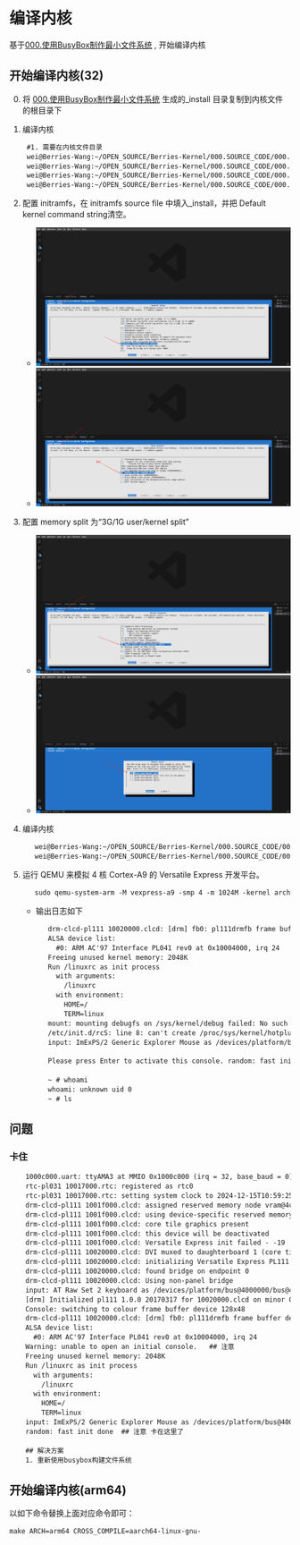# 编译内核
基于[000.使用BusyBox制作最小文件系统](./000.使用BusyBox制作最小文件系统.md) , 开始编译内核

## 开始编译内核(32)
0. 将 [000.使用BusyBox制作最小文件系统](./000.使用BusyBox制作最小文件系统.md) 生成的_install 目录复制到内核文件的根目录下

1. 编译内核
   ```txt
    #1. 需要在内核文件目录
    wei@Berries-Wang:~/OPEN_SOURCE/Berries-Kernel/000.SOURCE_CODE/000.LINUX-5.9/000.LINUX-5.9$ export ARCH=arm
    wei@Berries-Wang:~/OPEN_SOURCE/Berries-Kernel/000.SOURCE_CODE/000.LINUX-5.9/000.LINUX-5.9$ export CROSS_COMPILE=arm-linux-gnueabi-
    wei@Berries-Wang:~/OPEN_SOURCE/Berries-Kernel/000.SOURCE_CODE/000.LINUX-5.9/000.LINUX-5.9$ make vexpress_defconfig
    wei@Berries-Wang:~/OPEN_SOURCE/Berries-Kernel/000.SOURCE_CODE/000.LINUX-5.9/000.LINUX-5.9$ make menuconfig // 执行之后，可以使用git diff对比一下，看看那些配置修改了
   ```

2. 配置 initramfs，在 initramfs source file 中填入_install，并把 Default kernel command string清空。
   - ![kernel_2024-12-14_141834_521.png](./IMGS/kernel_2024-12-14_141834_521.png)
   - ![kernel_2024-12-14_141919_646.png](./IMGS/kernel_2024-12-14_141919_646.png)

3. 配置 memory split 为“3G/1G user/kernel split”
   - ![kernel_2024-12-14_142010_184.png](./IMGS/kernel_2024-12-14_142010_184.png)
   - ![kernel_2024-12-14_142034_330.png](./IMGS/kernel_2024-12-14_142034_330.png)
4. 编译内核
   ```txt
      wei@Berries-Wang:~/OPEN_SOURCE/Berries-Kernel/000.SOURCE_CODE/000.LINUX-5.9/000.LINUX-5.9$ make bzImage ARCH=arm CROSS_COMPILE=arm-linux-gnueabi-
      wei@Berries-Wang:~/OPEN_SOURCE/Berries-Kernel/000.SOURCE_CODE/000.LINUX-5.9/000.LINUX-5.9$ make dtbs
   ```
5. 运行 QEMU 来模拟 4 核 Cortex-A9 的 Versatile Express 开发平台。
   ```txt
      sudo qemu-system-arm -M vexpress-a9 -smp 4 -m 1024M -kernel arch/arm/boot/zImage -append "rdinit=/linuxrc console=ttyAMA0 loglevel=8" -dtb arch/arm/boot/dts/vexpress-v2p-ca9.dtb -nographic
   ```
   - 输出日志如下
     ```txt
        drm-clcd-pl111 10020000.clcd: [drm] fb0: pl111drmfb frame buffer device
        ALSA device list:
          #0: ARM AC'97 Interface PL041 rev0 at 0x10004000, irq 24
        Freeing unused kernel memory: 2048K
        Run /linuxrc as init process
          with arguments:
            /linuxrc
          with environment:
            HOME=/
            TERM=linux
        mount: mounting debugfs on /sys/kernel/debug failed: No such file or directory
        /etc/init.d/rcS: line 8: can't create /proc/sys/kernel/hotplug: nonexistent directory
        input: ImExPS/2 Generic Explorer Mouse as /devices/platform/bus@4000000/bus@4000000:motherboard/bus@4000000:motherboard:iofpga@7,00000000/10007000.kmi/serio1/input/input2
        
        Please press Enter to activate this console. random: fast init done
        
        ~ # whoami
        whoami: unknown uid 0
        ~ # ls
     ```

##  问题
### 卡住
```txt
    1000c000.uart: ttyAMA3 at MMIO 0x1000c000 (irq = 32, base_baud = 0) is a PL011 rev1
    rtc-pl031 10017000.rtc: registered as rtc0
    rtc-pl031 10017000.rtc: setting system clock to 2024-12-15T10:59:25 UTC (1734260365)
    drm-clcd-pl111 1001f000.clcd: assigned reserved memory node vram@4c000000
    drm-clcd-pl111 1001f000.clcd: using device-specific reserved memory
    drm-clcd-pl111 1001f000.clcd: core tile graphics present
    drm-clcd-pl111 1001f000.clcd: this device will be deactivated
    drm-clcd-pl111 1001f000.clcd: Versatile Express init failed - -19
    drm-clcd-pl111 10020000.clcd: DVI muxed to daughterboard 1 (core tile) CLCD
    drm-clcd-pl111 10020000.clcd: initializing Versatile Express PL111
    drm-clcd-pl111 10020000.clcd: found bridge on endpoint 0
    drm-clcd-pl111 10020000.clcd: Using non-panel bridge
    input: AT Raw Set 2 keyboard as /devices/platform/bus@4000000/bus@4000000:motherboard/bus@4000000:motherboard:iofpga@7,00000000/10006000.kmi/serio0/input/input0
    [drm] Initialized pl111 1.0.0 20170317 for 10020000.clcd on minor 0
    Console: switching to colour frame buffer device 128x48
    drm-clcd-pl111 10020000.clcd: [drm] fb0: pl111drmfb frame buffer device
    ALSA device list:
      #0: ARM AC'97 Interface PL041 rev0 at 0x10004000, irq 24
    Warning: unable to open an initial console.   ## 注意
    Freeing unused kernel memory: 2048K
    Run /linuxrc as init process
      with arguments:
        /linuxrc
      with environment:
        HOME=/
        TERM=linux
    input: ImExPS/2 Generic Explorer Mouse as /devices/platform/bus@4000000/bus@4000000:motherboard/bus@4000000:motherboard:iofpga@7,00000000/10007000.kmi/serio1/input/input2
    random: fast init done  ## 注意 卡在这里了
    
    ## 解决方案
    1. 重新使用busybox构建文件系统

```

## 开始编译内核(arm64)
以如下命令替换上面对应命令即可：
```shell
make ARCH=arm64 CROSS_COMPILE=aarch64-linux-gnu-
```